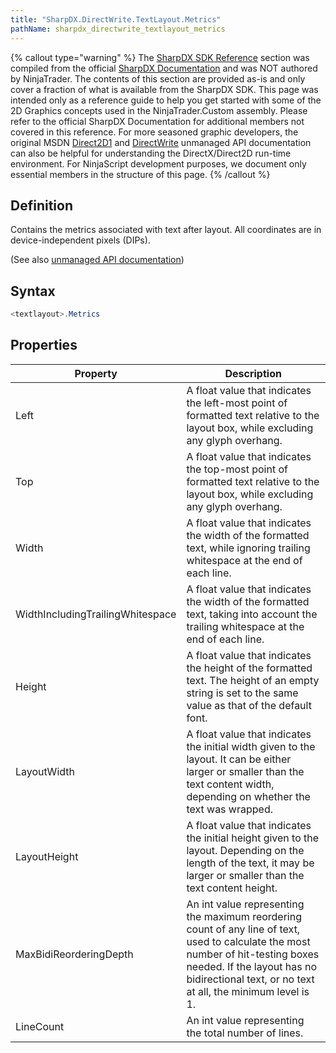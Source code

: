```yaml
---
title: "SharpDX.DirectWrite.TextLayout.Metrics"
pathName: sharpdx_directwrite_textlayout_metrics
---
```


{% callout type="warning" %}
The [SharpDX SDK Reference](sharpdx_sdk_reference) section was compiled from the official [SharpDX Documentation](http://sharpdx.org/) and was NOT authored by NinjaTrader. The contents of this section are provided as-is and only cover a fraction of what is available from the SharpDX SDK. This page was intended only as a reference guide to help you get started with some of the 2D Graphics concepts used in the NinjaTrader.Custom assembly. Please refer to the official SharpDX Documentation for additional members not covered in this reference. For more seasoned graphic developers, the original MSDN [Direct2D1](https://msdn.microsoft.com/en-us/library/windows/desktop/dd370990.aspx) and [DirectWrite](https://msdn.microsoft.com/en-us/library/windows/desktop/dd368038.aspx) unmanaged API documentation can also be helpful for understanding the DirectX/Direct2D run-time environment. For NinjaScript development purposes, we document only essential members in the structure of this page.
{% /callout %}

## Definition

Contains the metrics associated with text after layout. All coordinates are in device-independent pixels (DIPs).

(See also [unmanaged API documentation](https://msdn.microsoft.com/en-us/library/dd368135.aspx))

## Syntax

```csharp
<textlayout>.Metrics
```

## Properties

| Property                           | Description                                                                                                                                                          |
|-----------------------------------|----------------------------------------------------------------------------------------------------------------------------------------------------------------------|
| Left                              | A float value that indicates the left-most point of formatted text relative to the layout box, while excluding any glyph overhang.                                |
| Top                               | A float value that indicates the top-most point of formatted text relative to the layout box, while excluding any glyph overhang.                                  |
| Width                             | A float value that indicates the width of the formatted text, while ignoring trailing whitespace at the end of each line.                                           |
| WidthIncludingTrailingWhitespace   | A float value that indicates the width of the formatted text, taking into account the trailing whitespace at the end of each line.                                 |
| Height                            | A float value that indicates the height of the formatted text. The height of an empty string is set to the same value as that of the default font.                |
| LayoutWidth                       | A float value that indicates the initial width given to the layout. It can be either larger or smaller than the text content width, depending on whether the text was wrapped. |
| LayoutHeight                      | A float value that indicates the initial height given to the layout. Depending on the length of the text, it may be larger or smaller than the text content height. |
| MaxBidiReorderingDepth            | An int value representing the maximum reordering count of any line of text, used to calculate the most number of hit-testing boxes needed. If the layout has no bidirectional text, or no text at all, the minimum level is 1. |
| LineCount                         | An int value representing the total number of lines.                                                                                                            |
